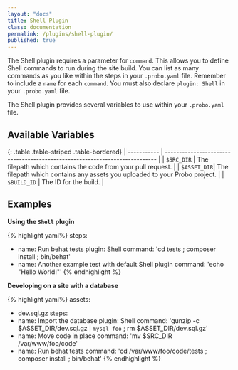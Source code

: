 ```yaml
---
layout: "docs"
title: Shell Plugin
class: documentation
permalink: /plugins/shell-plugin/
published: true
---
```

The Shell plugin requires a parameter for `command`. This allows you to define Shell commands to run during the site build. You can list as many commands as you like within the steps in your `.probo.yaml` file. Remember to include a `name` for each `command`. You must also declare `plugin: Shell` in your `.probo.yaml` file.

The Shell plugin provides several variables to use within your `.probo.yaml` file.

## Available Variables

{: .table .table-striped .table-bordered}
| ----------- | --------------------------------------------------------------------------- |
| `$SRC_DIR`  | The filepath which contains the code from your pull request.                |
| `$ASSET_DIR`| The filepath which contains any assets you uploaded to your Probo project.  |
| `$BUILD_ID` | The ID for the build.                                                       |

## Examples

**Using the `Shell` plugin**

{% highlight yaml%}
steps:
  - name: Run behat tests
    plugin: Shell
    command: 'cd tests ; composer install ; bin/behat'
  - name: Another example test with default Shell plugin
    command: 'echo "Hello World!"'
{% endhighlight %}

**Developing on a site with a database**

{% highlight yaml%}
assets:
  - dev.sql.gz
steps:
  - name: Import the database
    plugin: Shell
    command: 'gunzip -c $ASSET_DIR/dev.sql.gz | `mysql foo` ; rm $ASSET_DIR/dev.sql.gz'
  - name: Move code in place
    command: 'mv $SRC_DIR /var/www/foo/code'
  - name: Run behat tests
    command: 'cd /var/www/foo/code/tests ; composer install ; bin/behat'
{% endhighlight %}
